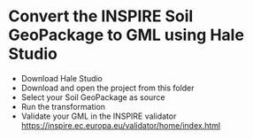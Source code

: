 # Convert the INSPIRE Soil GeoPackage to GML using Hale Studio

- Download Hale Studio
- Download and open the project from this folder
- Select your Soil GeoPackage as source
- Run the transformation
- Validate your GML in the INSPIRE validator https://inspire.ec.europa.eu/validator/home/index.html
